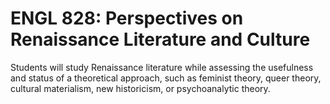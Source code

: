 # ENGL 828: Perspectives on Renaissance Literature and Culture

Students will study Renaissance literature while assessing the usefulness and status of a theoretical approach, such as feminist theory, queer theory, cultural materialism, new historicism, or psychoanalytic theory.